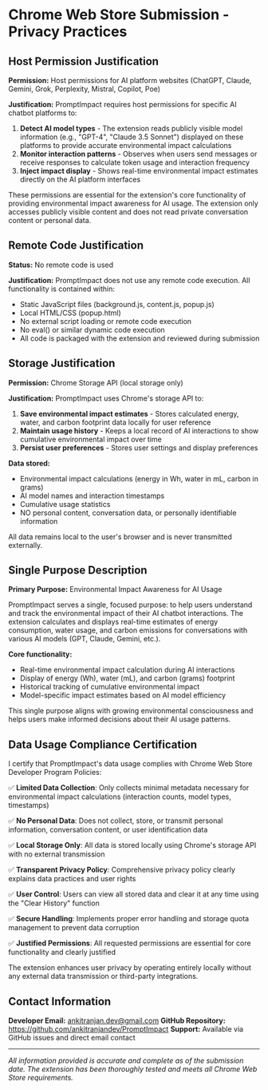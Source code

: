 # Chrome Web Store Submission - Privacy Practices

## Host Permission Justification

**Permission:** Host permissions for AI platform websites (ChatGPT, Claude, Gemini, Grok, Perplexity, Mistral, Copilot, Poe)

**Justification:**
PromptImpact requires host permissions for specific AI chatbot platforms to:
1. **Detect AI model types** - The extension reads publicly visible model information (e.g., "GPT-4", "Claude 3.5 Sonnet") displayed on these platforms to provide accurate environmental impact calculations
2. **Monitor interaction patterns** - Observes when users send messages or receive responses to calculate token usage and interaction frequency
3. **Inject impact display** - Shows real-time environmental impact estimates directly on the AI platform interfaces

These permissions are essential for the extension's core functionality of providing environmental impact awareness for AI usage. The extension only accesses publicly visible content and does not read private conversation content or personal data.

## Remote Code Justification

**Status:** No remote code is used

**Justification:**
PromptImpact does not use any remote code execution. All functionality is contained within:
- Static JavaScript files (background.js, content.js, popup.js)
- Local HTML/CSS (popup.html)
- No external script loading or remote code execution
- No eval() or similar dynamic code execution
- All code is packaged with the extension and reviewed during submission

## Storage Justification

**Permission:** Chrome Storage API (local storage only)

**Justification:**
PromptImpact uses Chrome's storage API to:
1. **Save environmental impact estimates** - Stores calculated energy, water, and carbon footprint data locally for user reference
2. **Maintain usage history** - Keeps a local record of AI interactions to show cumulative environmental impact over time
3. **Persist user preferences** - Stores user settings and display preferences

**Data stored:**
- Environmental impact calculations (energy in Wh, water in mL, carbon in grams)
- AI model names and interaction timestamps
- Cumulative usage statistics
- NO personal content, conversation data, or personally identifiable information

All data remains local to the user's browser and is never transmitted externally.

## Single Purpose Description

**Primary Purpose:** Environmental Impact Awareness for AI Usage

PromptImpact serves a single, focused purpose: to help users understand and track the environmental impact of their AI chatbot interactions. The extension calculates and displays real-time estimates of energy consumption, water usage, and carbon emissions for conversations with various AI models (GPT, Claude, Gemini, etc.).

**Core functionality:**
- Real-time environmental impact calculation during AI interactions
- Display of energy (Wh), water (mL), and carbon (grams) footprint
- Historical tracking of cumulative environmental impact
- Model-specific impact estimates based on AI model efficiency

This single purpose aligns with growing environmental consciousness and helps users make informed decisions about their AI usage patterns.

## Data Usage Compliance Certification

I certify that PromptImpact's data usage complies with Chrome Web Store Developer Program Policies:

✅ **Limited Data Collection**: Only collects minimal metadata necessary for environmental impact calculations (interaction counts, model types, timestamps)

✅ **No Personal Data**: Does not collect, store, or transmit personal information, conversation content, or user identification data

✅ **Local Storage Only**: All data is stored locally using Chrome's storage API with no external transmission

✅ **Transparent Privacy Policy**: Comprehensive privacy policy clearly explains data practices and user rights

✅ **User Control**: Users can view all stored data and clear it at any time using the "Clear History" function

✅ **Secure Handling**: Implements proper error handling and storage quota management to prevent data corruption

✅ **Justified Permissions**: All requested permissions are essential for core functionality and clearly justified

The extension enhances user privacy by operating entirely locally without any external data transmission or third-party integrations.

## Contact Information

**Developer Email:** ankitranjan.dev@gmail.com
**GitHub Repository:** https://github.com/ankitranjandev/PromptImpact
**Support:** Available via GitHub issues and direct email contact

---

*All information provided is accurate and complete as of the submission date. The extension has been thoroughly tested and meets all Chrome Web Store requirements.*
